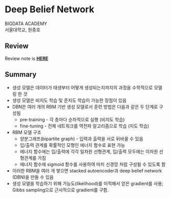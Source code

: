 # Deep Belief Network

BIGDATA ACADEMY <br>
서울대학교, 원중호

## Review
Review note is [**HERE**](https://1drv.ms/w/s!AllPqyV9kKUrgza8NuXM5B6wIZaK)

## Summary
* 생성 모델은 데이터가 태생부터 어떻게 생성되는지까지의 과정을 수학적으로 모델링 한 것
* 생성 모델은 비지도 학습 및 준지도 학습이 가능한 장점이 있음
* DBN은 여러 개의 RBM 기반 생성 모델로서 훈련 방법은 다음과 같은 두 단계로 구성됨
   * pre-training - 각 층마다 순차적으로 실행 (비지도 학습)
   * fine-tuning - 전체 네트워크를 역전파 알고리즘으로 학습 (지도 학습)
* RBM 모델 구조
   * 양분그래프(bipartite graph) - 입력과 출력을 서로 뒤바꿀 수 있음
   * 입/출력 관계를 확률적인 모형인 에너지 함수로 표현 가능
   * 에너지 함수에는 입/출력에 각각 일차원 선형관계, 입/출력 모두에는 이차원 선형관계를 가짐
   * 에너지 함수에 sigmoid 함수를 사용하여 마치 신경망 처럼 구성될 수 있도록 함
* 이러한 RBM을 여러 개 쌓으면 stacked autoencoder과 deep belief network (DBN)을 만들 수 있음
* 생성 모델을 학습하기 위해 가능도(likelihood)를 미적해서 얻은 gradient를 사용; Gibbs sampling으로 근사적으로 gradient를 구함.
